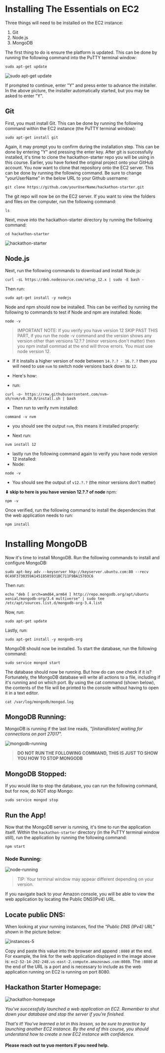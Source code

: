 # Installing The Essentials on EC2
Three things will need to be installed on the EC2 instance:

1. Git
2. Node.js
3. MongoDB

The first thing to do is ensure the platform is updated. This can be done by running the following command into the PuTTY terminal window:

```
sudo apt-get update
```

![sudo apt-get update](images/apt-get-1.png)

If prompted to continue, enter "Y" and press enter to advance the installer. In the above picture, the installer automatically started, but you may be asked to enter "Y".

## Git

First, you must install Git. This can be done by running the following command within the EC2 instance (the PuTTY terminal window):

```
sudo apt-get install git
```

Again, it may prompt you to confirm during the installation step. This can be done by entering "Y" and pressing the enter key. After git is successfully installed, it's time to clone the hackathon-starter repo you will be using in this course. Earlier, you have forked the original project onto your GitHub account. You now want to clone that repository onto the EC2 server. This can be done by running the following command. Be sure to change "yourUserName" in the below URL to your Github username:

```
git clone https://github.com/yourUserName/hackathon-starter.git
```
The git repo will now be on the EC2 server. If you want to view the folders and files on the computer, run the following command:

```
ls
```

Next, move into the hackathon-starter directory by running the following command:

```
cd hackathon-starter
```

![hackathon-starter](images/ls-hs-2.png)

## Node.js

Next, run the following commands to download and install Node.js:

```
curl -sL https://deb.nodesource.com/setup_12.x | sudo -E bash -
```
Then run:

```
sudo apt-get install -y nodejs
```

Node and npm should now be installed. This can be verified by running the following to commands to test if Node and npm are installed:
Node:
```
node -v
```
> IMPORTANT NOTE: If you verify you have version 12 SKIP PAST THIS PART, if you run the node -v command and the version shows any version other than versions 12.?.? (minor versions don't matter) then you npm install commad at the end will throw errors.  You must use node version 12.

- If it installs a higher version of node between `14.?.? - 16.?.?` then you will need to use `nvm` to switch node versions back down to `12`. 




- Here's how:

- run:
```
curl -o- https://raw.githubusercontent.com/nvm-sh/nvm/v0.39.0/install.sh | bash
```
- Then run to verify nvm installed:
```
command -v nvm
```

- you should see the output `nvm`, this means it installed properly:

- Next run: 
```
nvm install 12
```
- lastly run the following command again to verify you have node version 12 installed:
- Node:
```
node -v
```

- You should see the output of 
`v12.?.?` (the minor versions don't matter)

**⬇ skip to here is you have version 12.?.? of node**
npm:
```
npm -v
```



Once verified, run the following command to install the dependencies that the web application needs to run:

```
npm install
```


# Installing MongoDB

Now it's time to install MongoDB. Run the following commands to install and configure MongoDB:

```
sudo apt-key adv --keyserver hkp://keyserver.ubuntu.com:80 --recv 0C49F3730359A14518585931BC711F9BA15703C6
```

Then run:

```
echo "deb [ arch=amd64,arm64 ] http://repo.mongodb.org/apt/ubuntu xenial/mongodb-org/3.4 multiverse" | sudo tee /etc/apt/sources.list.d/mongodb-org-3.4.list
```
Now, run:

```
sudo apt-get update
```

Lastly, run:

```
sudo apt-get install -y mongodb-org
```
MongoDB should now be installed. To start the database, run the following command:

```
sudo service mongod start
```

The database should now be running. But how do can one check if it is? Fortunately, the MongoDB database will write all actions to a file, including if it's running and on which port. By using the cat command (shown below), the contents of the file will be printed to the console without having to open it in a text editor.

```
cat /var/log/mongodb/mongod.log
```

## MongoDB Running:
MongoDB is running if the last line reads, *"[initandlisten] waiting for connections on port 27017".*

![mongodb-running](images/mongodb-running-3.png)

>**DO NOT RUN THE FOLLOWING COMMAND, THIS IS JUST TO SHOW YOU HOW TO STOP MONGODB**

## MongoDB Stopped:
If you would like to stop the database, you can run the following command, but for now, do NOT stop Mongo:

```
sudo service mongod stop
```

## Run the App!

Now that the MongoDB server is running, it's time to run the application itself. Within the `hackathon-starter` directory (in the PuTTY terminal window still), run the application by running the following command:

```
npm start
```

### Node Running:
![node-running](images/node-running-4.png)
>TIP: Your terminal window may appear different depending on your version.

If you navigate back to your Amazon console, you will be able to view the web application by locating the Public DNS(IPv4) URL.

## Locate public DNS:
When looking at your running instances, find the *"Public DNS (IPv4) URL"* shown in the picture below:

![instances-5](images/instances-5.png)

Copy and paste this value into the browser and append `:8080` at the end. For example, the link for the web application displayed in the image above is: `ec2-52-14-202-248.us-east-2.compute.amazonaws.com:8080`. The `:8080` at the end of the URL is a port and is necessary to include as the web application running on EC2 is running on port 8080.

## Hackathon Starter Homepage:
![hackathon-homepage](images/hs-homepage-6.png)


*You've successfully launched a web application on EC2. Remember to shut down your database and stop the server if you're finished.*

*That's it! You've learned a lot in this lesson, so be sure to practice by launching another EC2 instance. By the end of this course, you should understand how to create a new EC2 instance with confidence.*


#### Please reach out to yuo mentors if you need help. 